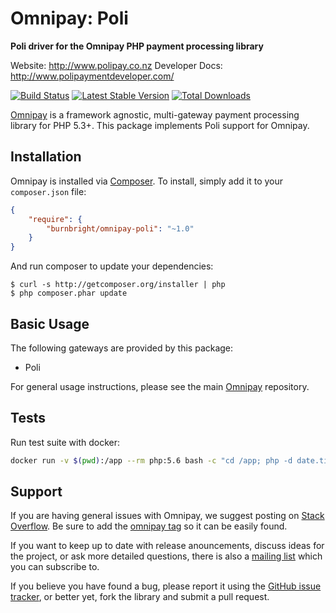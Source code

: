 # Omnipay: Poli

**Poli driver for the Omnipay PHP payment processing library**

Website: http://www.polipay.co.nz
Developer Docs: http://www.polipaymentdeveloper.com/

[![Build Status](https://travis-ci.org/burnbright/omnipay-poli.png?branch=master)](https://travis-ci.org/burnbright/omnipay-poli)
[![Latest Stable Version](https://poser.pugx.org/burnbright/omnipay-poli/version.png)](https://packagist.org/packages/burnbright/omnipay-Poli)
[![Total Downloads](https://poser.pugx.org/burnbright/omnipay-poli/d/total.png)](https://packagist.org/packages/burnbright/omnipay-poli)

[Omnipay](https://github.com/omnipay/omnipay) is a framework agnostic, multi-gateway payment
processing library for PHP 5.3+. This package implements Poli support for Omnipay.

## Installation

Omnipay is installed via [Composer](http://getcomposer.org/). To install, simply add it
to your `composer.json` file:

```json
{
    "require": {
        "burnbright/omnipay-poli": "~1.0"
    }
}
```

And run composer to update your dependencies:

    $ curl -s http://getcomposer.org/installer | php
    $ php composer.phar update

## Basic Usage

The following gateways are provided by this package:

* Poli

For general usage instructions, please see the main [Omnipay](https://github.com/omnipay/omnipay)
repository.

## Tests

Run test suite with docker:
```sh
docker run -v $(pwd):/app --rm php:5.6 bash -c "cd /app; php -d date.timezone=Pacific/Auckland /app/vendor/bin/phpunit"
```

## Support

If you are having general issues with Omnipay, we suggest posting on
[Stack Overflow](http://stackoverflow.com/). Be sure to add the
[omnipay tag](http://stackoverflow.com/questions/tagged/omnipay) so it can be easily found.

If you want to keep up to date with release anouncements, discuss ideas for the project,
or ask more detailed questions, there is also a [mailing list](https://groups.google.com/forum/#!forum/omnipay) which
you can subscribe to.

If you believe you have found a bug, please report it using the [GitHub issue tracker](https://github.com/burnbright/omnipay-poli/issues), or better yet, fork the library and submit a pull request.
